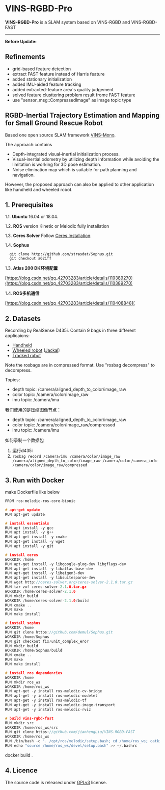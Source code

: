 # VINS-RGBD-Pro

**VINS-RGBD-Pro** is a SLAM system based on VINS-RGBD and VINS-RGBD-FAST 

******
**Before Update:**
## Refinements
* grid-based feature detection
* extract FAST feature instead of Harris feature
* added stationary initialization
* added IMU-aided feature tracking
* added extracted-feature area's quality judgement
* solved feature clusttering problem result frome FAST feature
* use "sensor_msg::CompressedImage" as image topic type

## RGBD-Inertial Trajectory Estimation and Mapping for Small Ground Rescue Robot

Based one open source SLAM framework [VINS-Mono](https://github.com/HKUST-Aerial-Robotics/VINS-Mono).

The approach contains
+ Depth-integrated visual-inertial initialization process.
+ Visual-inertial odometry by utilizing depth information while avoiding the limitation is working for 3D pose estimation.
+ Noise elimination map which is suitable for path planning and navigation.

However, the proposed approach can also be applied to other application like handheld and wheeled robot.

## 1. Prerequisites
1.1. **Ubuntu** 16.04 or 18.04.

1.2. **ROS** version Kinetic or Melodic fully installation

1.3. **Ceres Solver**
Follow [Ceres Installation](http://ceres-solver.org/installation.html)

1.4. **Sophus**
```
  git clone http://github.com/strasdat/Sophus.git
  git checkout a621ff
```

1.3. **Atlas 200 DK环境配置**

[https://blog.csdn.net/qq_42703283/article/details/110389270](https://blog.csdn.net/qq_42703283/article/details/110389270)

1.4. **ROS多机通信**

[https://blog.csdn.net/qq_42703283/article/details/110408848](

## 2. Datasets

Recording by RealSense D435i. Contain 9 bags in three different applicaions:
+ [Handheld](https://star-center.shanghaitech.edu.cn/seafile/d/0ea45d1878914077ade5/)
+ [Wheeled robot](https://star-center.shanghaitech.edu.cn/seafile/d/78c0375114854774b521/) ([Jackal](https://www.clearpathrobotics.com/jackal-small-unmanned-ground-vehicle/))
+ [Tracked robot](https://star-center.shanghaitech.edu.cn/seafile/d/f611fc44df0c4b3d936d/)

Note the rosbags are in compressed format. Use "rosbag decompress" to decompress.

Topics:
+ depth topic: /camera/aligned_depth_to_color/image_raw
+ color topic: /camera/color/image_raw
+ imu topic: /camera/imu

我们使用的是压缩图像节点：

+ depth topic: /camera/aligned_depth_to_color/image_raw
+ color topic: /camera/color/image_raw/compressed
+ imu topic: /camera/imu

如何录制一个数据包

1. 运行d435i
2. `rosbag record /camera/imu /camera/color/image_raw /camera/aligned_depth_to_color/image_raw /camera/color/camera_info /camera/color/image_raw/compressed`


## 3. Run with Docker

make Dockerfile like below
```c
FROM ros:melodic-ros-core-bionic

# apt-get update
RUN apt-get update

# install essentials
RUN apt install -y gcc
RUN apt install -y g++
RUN apt-get install -y cmake
RUN apt-get install -y wget
RUN apt install -y git

# install ceres
WORKDIR /home
RUN apt-get install -y libgoogle-glog-dev libgflags-dev
RUN apt-get install -y libatlas-base-dev
RUN apt-get install -y libeigen3-dev
RUN apt-get install -y libsuitesparse-dev
RUN wget http://ceres-solver.org/ceres-solver-2.1.0.tar.gz
RUN tar zxf ceres-solver-2.1.0.tar.gz
WORKDIR /home/ceres-solver-2.1.0
RUN mkdir build
WORKDIR /home/ceres-solver-2.1.0/build
RUN cmake ..
RUN make
RUN make install

# install sophus
WORKDIR /home
RUN git clone https://github.com/demul/Sophus.git
WORKDIR /home/Sophus
RUN git checkout fix/unit_complex_eror
RUN mkdir build
WORKDIR /home/Sophus/build
RUN cmake ..
RUN make
RUN make install

# install ros dependencies
WORKDIR /home
RUN mkdir ros_ws
WORKDIR /home/ros_ws
RUN apt-get -y install ros-melodic-cv-bridge
RUN apt-get -y install ros-melodic-nodelet
RUN apt-get -y install ros-melodic-tf
RUN apt-get -y install ros-melodic-image-transport
RUN apt-get -y install ros-melodic-rviz

# build vins-rgbd-fast
RUN mkdir src
WORKDIR /home/ros_ws/src
RUN git clone https://github.com/jianhengLiu/VINS-RGBD-FAST
WORKDIR /home/ros_ws
RUN /bin/bash -c ". /opt/ros/melodic/setup.bash; cd /home/ros_ws; catkin_make"
RUN echo "source /home/ros_ws/devel/setup.bash" >> ~/.bashrc
```
docker build .

## 4. Licence
The source code is released under [GPLv3](http://www.gnu.org/licenses/) license.

